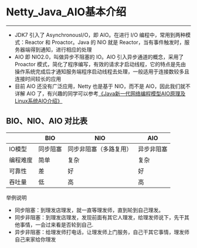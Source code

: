 # Netty_Java_AIO基本介绍

----

+   JDK7 引入了 AsynchronousI/O，即 AIO。在进行 I/O 编程中，常用到两种模式：Reactor 和 Proactor。Java 的 NIO 就是 Reactor，当有事件触发时，服务器端得到通知，进行相应的处理
+   AIO 即 NIO2.0，叫做异步不阻塞的 IO。AIO 引入异步通道的概念，采用了 Proactor 模式，简化了程序编写，有效的请求才启动线程，它的特点是先由操作系统完成后才通知服务端程序启动线程去处理，一般适用于连接数较多且连接时间较长的应用
+   目前 AIO 还没有广泛应用，Netty 也是基于 NIO，而不是 AIO，因此我们就不详解 AIO 了，有兴趣的同学可以参考[《Java新一代网络编程模型AIO原理及Linux系统AIO介绍》](http://www.52im.net/thread-306-1-1.html)

## BIO、NIO、AIO 对比表

 |          |   BIO    |          NIO           |    AIO     |
 |----------|----------|------------------------|------------|
 | IO模型   | 同步阻塞 | 同步非阻塞（多路复用） | 异步非阻塞 |
 | 编程难度 | 简单     | 复杂                   | 复杂       |
 | 可靠性   | 差       | 好                     | 好         |
 | 吞吐量   | 低       | 高                     | 高         |


 举例说明

+   同步阻塞：到理发店理发，就一直等理发师，直到轮到自己理发。
+   同步非阻塞：到理发店理发，发现前面有其它人理发，给理发师说下，先干其他事情，一会过来看是否轮到自己.
+   异步非阻塞：给理发师打电话，让理发师上门服务，自己干其它事情，理发师自己来家给你理发

